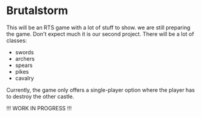# Brutalstorm
This will be an RTS game with a lot of stuff to show. we are still preparing the game. Don't expect much it is our second project. There will be a lot of classes:

- swords
- archers
- spears
- pikes
- cavalry

Currently, the game only offers a single-player option where the player has to destroy the other castle.

!!! WORK IN PROGRESS !!!
